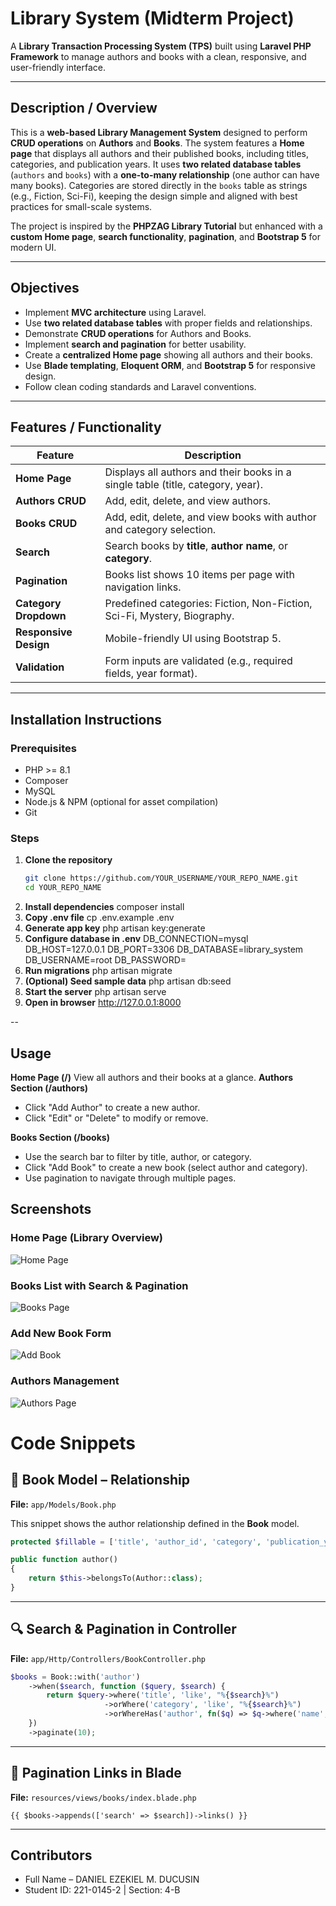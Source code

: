# Library System (Midterm Project)

A **Library Transaction Processing System (TPS)** built using **Laravel PHP Framework** to manage authors and books with a clean, responsive, and user-friendly interface.

---

## Description / Overview

This is a **web-based Library Management System** designed to perform **CRUD operations** on **Authors** and **Books**. The system features a **Home page** that displays all authors and their published books, including titles, categories, and publication years. It uses **two related database tables** (`authors` and `books`) with a **one-to-many relationship** (one author can have many books). Categories are stored directly in the `books` table as strings (e.g., Fiction, Sci-Fi), keeping the design simple and aligned with best practices for small-scale systems.

The project is inspired by the **PHPZAG Library Tutorial** but enhanced with a **custom Home page**, **search functionality**, **pagination**, and **Bootstrap 5** for modern UI.

---

## Objectives

- Implement **MVC architecture** using Laravel.
- Use **two related database tables** with proper fields and relationships.
- Demonstrate **CRUD operations** for Authors and Books.
- Implement **search and pagination** for better usability.
- Create a **centralized Home page** showing all authors and their books.
- Use **Blade templating**, **Eloquent ORM**, and **Bootstrap 5** for responsive design.
- Follow clean coding standards and Laravel conventions.

---

## Features / Functionality

| Feature | Description |
|--------|-----------|
| **Home Page** | Displays all authors and their books in a single table (title, category, year). |
| **Authors CRUD** | Add, edit, delete, and view authors. |
| **Books CRUD** | Add, edit, delete, and view books with author and category selection. |
| **Search** | Search books by **title**, **author name**, or **category**. |
| **Pagination** | Books list shows 10 items per page with navigation links. |
| **Category Dropdown** | Predefined categories: Fiction, Non-Fiction, Sci-Fi, Mystery, Biography. |
| **Responsive Design** | Mobile-friendly UI using Bootstrap 5. |
| **Validation** | Form inputs are validated (e.g., required fields, year format). |

---

## Installation Instructions

### Prerequisites
- PHP >= 8.1
- Composer
- MySQL
- Node.js & NPM (optional for asset compilation)
- Git

### Steps

1. **Clone the repository**
   ```bash
   git clone https://github.com/YOUR_USERNAME/YOUR_REPO_NAME.git
   cd YOUR_REPO_NAME
2. **Install dependencies**
    composer install
3. **Copy .env file**
    cp .env.example .env
4. **Generate app key**
    php artisan key:generate
5. **Configure database in .env**
DB_CONNECTION=mysql
DB_HOST=127.0.0.1
DB_PORT=3306
DB_DATABASE=library_system
DB_USERNAME=root
DB_PASSWORD=
6. **Run migrations**
    php artisan migrate
7. **(Optional) Seed sample data**
    php artisan db:seed
8. **Start the server**
    php artisan serve
9. **Open in browser**
    http://127.0.0.1:8000

--

## Usage
**Home Page (/)**
View all authors and their books at a glance.
**Authors Section (/authors)**

- Click "Add Author" to create a new author.
- Click "Edit" or "Delete" to modify or remove.


**Books Section (/books)**

- Use the search bar to filter by title, author, or category.
- Click "Add Book" to create a new book (select author and category).
- Use pagination to navigate through multiple pages.

## Screenshots

### Home Page (Library Overview)
![Home Page](screenshots/home.png)

### Books List with Search & Pagination
![Books Page](screenshots/books.png)

### Add New Book Form
![Add Book](screenshots/create-book.png)

### Authors Management
![Authors Page](screenshots/authors.png)


# Code Snippets

## 🧩 Book Model – Relationship

**File:** `app/Models/Book.php`

This snippet shows the author relationship defined in the **Book** model.
```php
protected $fillable = ['title', 'author_id', 'category', 'publication_year'];

public function author()
{
    return $this->belongsTo(Author::class);
}
```

---

## 🔍 Search & Pagination in Controller

**File:** `app/Http/Controllers/BookController.php`
```php
$books = Book::with('author')
    ->when($search, function ($query, $search) {
        return $query->where('title', 'like', "%{$search}%")
                     ->orWhere('category', 'like', "%{$search}%")
                     ->orWhereHas('author', fn($q) => $q->where('name', 'like', "%{$search}%"));
    })
    ->paginate(10);
```

---

## 📄 Pagination Links in Blade

**File:** `resources/views/books/index.blade.php`
```blade
{{ $books->appends(['search' => $search])->links() }}
```

---


## Contributors
 - Full Name – DANIEL EZEKIEL M. DUCUSIN
 - Student ID: 221-0145-2 | Section: 4-B


